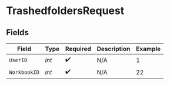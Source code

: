 # TrashedfoldersRequest


## Fields

| Field              | Type               | Required           | Description        | Example            |
| ------------------ | ------------------ | ------------------ | ------------------ | ------------------ |
| `UserID`           | *int*              | :heavy_check_mark: | N/A                | 1                  |
| `WorkbookID`       | *int*              | :heavy_check_mark: | N/A                | 22                 |